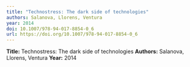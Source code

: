 ```yaml
---
title: "Technostress: The dark side of technologies"
authors: Salanova, Llorens, Ventura
year: 2014
doi: 10.1007/978-94-017-8854-0_6
url: https://doi.org/10.1007/978-94-017-8854-0_6
---
```

**Title:** Technostress: The dark side of technologies
**Authors:** Salanova, Llorens, Ventura
**Year:** 2014